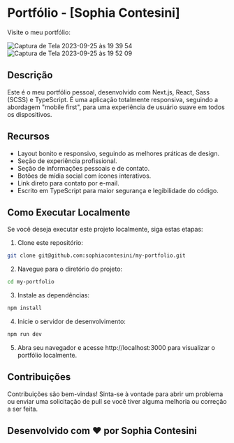 # Portfólio - [Sophia Contesini]

Visite o meu portfólio: 

![Captura de Tela 2023-09-25 às 19 39 54](https://github.com/sophiacontesini/my-portfolio/assets/94463723/81494ff5-5e4b-46b2-8794-4011068cdc8e)
![Captura de Tela 2023-09-25 às 19 52 09](https://github.com/sophiacontesini/my-portfolio/assets/94463723/08c75bb9-1768-4251-8f15-74e53227f7ed)




## Descrição

Este é o meu portfólio pessoal, desenvolvido com Next.js, React, Sass (SCSS) e TypeScript. 
É uma aplicação totalmente responsiva, seguindo a abordagem "mobile first", para uma experiência de usuário suave em todos os dispositivos.

## Recursos

- Layout bonito e responsivo, seguindo as melhores práticas de design.
- Seção de experiência profissional.
- Seção de informações pessoais e de contato.
- Botões de mídia social com ícones interativos.
- Link direto para contato por e-mail.
- Escrito em TypeScript para maior segurança e legibilidade do código.

## Como Executar Localmente

Se você deseja executar este projeto localmente, siga estas etapas:

1. Clone este repositório:

```bash
git clone git@github.com:sophiacontesini/my-portfolio.git
```

2. Navegue para o diretório do projeto:

```bash
cd my-portfolio
```

3. Instale as dependências:
  
```bash 
npm install
```

4. Inicie o servidor de desenvolvimento:

```bash
npm run dev
```

5. Abra seu navegador e acesse http://localhost:3000 para visualizar o portfólio localmente.

## Contribuições
Contribuições são bem-vindas! Sinta-se à vontade para abrir um problema ou enviar uma solicitação de pull se você tiver alguma melhoria ou correção a ser feita.


## Desenvolvido com ❤️ por Sophia Contesini
